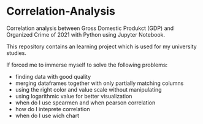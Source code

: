 # Correlation-Analysis
Correlation analysis between Gross Domestic Produkct (GDP) and Organized Crime of 2021 with Python using Jupyter Notebook.

This repository contains an learning project which is used for my university studies.

If forced me to immerse myself to solve the following problems:
* finding data with good quality
* merging dataframes together with only partially matching columns
* using the right color and value scale without manipulating
* using logarithmic value for better visualization
* when do I use spearmen and when pearson correlation
* how do I inteprete correlation
* when do I use wich chart

